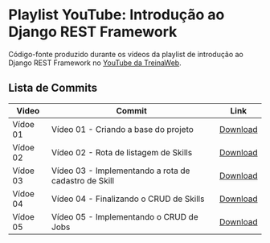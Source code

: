 # Playlist YouTube: Introdução ao Django REST Framework

Código-fonte produzido durante os vídeos da playlist de introdução ao Django REST Framework no [YouTube da TreinaWeb](https://www.youtube.com/@treinaweb).

## Lista de Commits

| Video    | Commit                                               | Link                                                                                                                                                |
| -------- | ---------------------------------------------------- | --------------------------------------------------------------------------------------------------------------------------------------------------- |
| Vídoe 01 | Vídeo 01 - Criando a base do projeto                 | [Download](https://github.com/treinaweb/treinaweb-youtube-introducao-ao-django-rest-framework/archive/a7eb050b5aad7dc277b308b7740b3e2a004bc683.zip) |
| Vídoe 02 | Vídeo 02 - Rota de listagem de Skills                | [Download](https://github.com/treinaweb/treinaweb-youtube-introducao-ao-django-rest-framework/archive/0f40c2240624653e7b6c8c6f04763ee522d9ace7.zip) |
| Vídoe 03 | Vídeo 03 - Implementando a rota de cadastro de Skill | [Download](https://github.com/treinaweb/treinaweb-youtube-introducao-ao-django-rest-framework/archive/a673ca20e89d3f7e71edc3da0fdb6c1b2d4af1a9.zip) |
| Vídoe 04 | Vídeo 04 - Finalizando o CRUD de Skills              | [Download](https://github.com/treinaweb/treinaweb-youtube-introducao-ao-django-rest-framework/archive/315a357efeb0034877a5c9a3677eb1075a677957.zip) |
| Vídoe 05 | Vídeo 05 - Implementando o CRUD de Jobs              | [Download](https://github.com/treinaweb/treinaweb-youtube-introducao-ao-django-rest-framework/archive/a7234ec4031246534d4534b1c764c0fd06e9b4d3.zip) |
